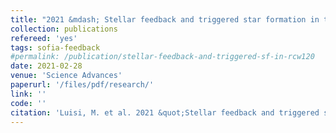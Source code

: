 ```yaml
---
title: "2021 &mdash; Stellar feedback and triggered star formation in the prototypical bubble RCW 120"
collection: publications
refereed: 'yes'
tags: sofia-feedback
#permalink: /publication/stellar-feedback-and-triggered-sf-in-rcw120
date: 2021-02-28
venue: 'Science Advances'
paperurl: '/files/pdf/research/'
link: ''
code: ''
citation: 'Luisi, M. et al. 2021 &quot;Stellar feedback and triggered star formation in the prototypical bubble RCW 120.&quot; <i>Science Advances</i> in press'
---
```

